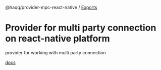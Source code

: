 @haqq/provider-mpc-react-native / [Exports](modules.md)

# Provider for multi party connection on react-native platform

provider for working with multi party connection

[docs](https://github.com/haqq-network/haqq-wallet-provider-sss-react-native/blob/main/docs/modules.md)
